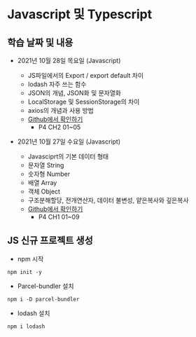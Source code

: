 
# Javascript 및 Typescript
## 학습 날짜 및 내용  

  - 2021년 10월 28일 목요일 (Javascript)
      - JS파일에서의 Export / export default 차이
      - lodash 자주 쓰는 함수
      - JSON의 개념, JSON화 및 문자열화
      - LocalStorage 및 SessionStorage의 차이
      - axios의 개념과 사용 방법
      - [Github에서 확인하기](https://github.com/choi-solyi/startJsTs/tree/master/javascript)
        - P4 CH2 01~05

  - 2021년 10월 27일 수요일 (Javascript)
      - Javasciprt의 기본 데이터 형태
      - 문자열 String
      - 숫자형 Number
      - 배열 Array
      - 객체 Object
      - 구조분해할당, 전개연산자, 데이터 불변성, 얕은복사와 깊은복사
      - [Github에서 확인하기](https://github.com/choi-solyi/startJsTs/tree/master/javascript)
        - P4 CH1 01~09
  
## JS 신규 프로젝트 생성

- npm 시작
```git
npm init -y
```
- Parcel-bundler 설치
```git
npm i -D parcel-bundler
```
- lodash 설치
```git
npm i lodash
```
